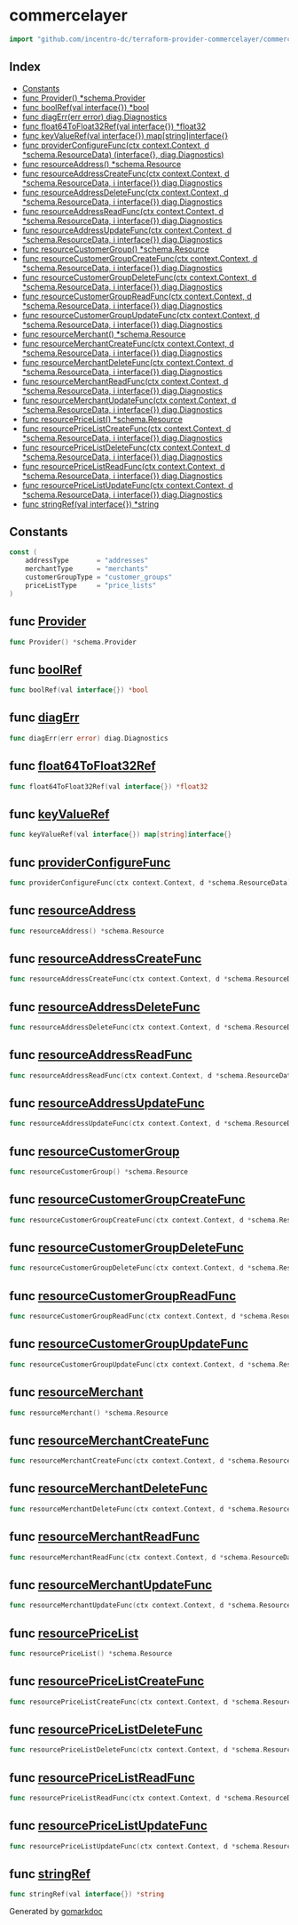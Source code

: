 <!-- Code generated by gomarkdoc. DO NOT EDIT -->

# commercelayer

```go
import "github.com/incentro-dc/terraform-provider-commercelayer/commercelayer"
```

## Index

- [Constants](<#constants>)
- [func Provider() *schema.Provider](<#func-provider>)
- [func boolRef(val interface{}) *bool](<#func-boolref>)
- [func diagErr(err error) diag.Diagnostics](<#func-diagerr>)
- [func float64ToFloat32Ref(val interface{}) *float32](<#func-float64tofloat32ref>)
- [func keyValueRef(val interface{}) map[string]interface{}](<#func-keyvalueref>)
- [func providerConfigureFunc(ctx context.Context, d *schema.ResourceData) (interface{}, diag.Diagnostics)](<#func-providerconfigurefunc>)
- [func resourceAddress() *schema.Resource](<#func-resourceaddress>)
- [func resourceAddressCreateFunc(ctx context.Context, d *schema.ResourceData, i interface{}) diag.Diagnostics](<#func-resourceaddresscreatefunc>)
- [func resourceAddressDeleteFunc(ctx context.Context, d *schema.ResourceData, i interface{}) diag.Diagnostics](<#func-resourceaddressdeletefunc>)
- [func resourceAddressReadFunc(ctx context.Context, d *schema.ResourceData, i interface{}) diag.Diagnostics](<#func-resourceaddressreadfunc>)
- [func resourceAddressUpdateFunc(ctx context.Context, d *schema.ResourceData, i interface{}) diag.Diagnostics](<#func-resourceaddressupdatefunc>)
- [func resourceCustomerGroup() *schema.Resource](<#func-resourcecustomergroup>)
- [func resourceCustomerGroupCreateFunc(ctx context.Context, d *schema.ResourceData, i interface{}) diag.Diagnostics](<#func-resourcecustomergroupcreatefunc>)
- [func resourceCustomerGroupDeleteFunc(ctx context.Context, d *schema.ResourceData, i interface{}) diag.Diagnostics](<#func-resourcecustomergroupdeletefunc>)
- [func resourceCustomerGroupReadFunc(ctx context.Context, d *schema.ResourceData, i interface{}) diag.Diagnostics](<#func-resourcecustomergroupreadfunc>)
- [func resourceCustomerGroupUpdateFunc(ctx context.Context, d *schema.ResourceData, i interface{}) diag.Diagnostics](<#func-resourcecustomergroupupdatefunc>)
- [func resourceMerchant() *schema.Resource](<#func-resourcemerchant>)
- [func resourceMerchantCreateFunc(ctx context.Context, d *schema.ResourceData, i interface{}) diag.Diagnostics](<#func-resourcemerchantcreatefunc>)
- [func resourceMerchantDeleteFunc(ctx context.Context, d *schema.ResourceData, i interface{}) diag.Diagnostics](<#func-resourcemerchantdeletefunc>)
- [func resourceMerchantReadFunc(ctx context.Context, d *schema.ResourceData, i interface{}) diag.Diagnostics](<#func-resourcemerchantreadfunc>)
- [func resourceMerchantUpdateFunc(ctx context.Context, d *schema.ResourceData, i interface{}) diag.Diagnostics](<#func-resourcemerchantupdatefunc>)
- [func resourcePriceList() *schema.Resource](<#func-resourcepricelist>)
- [func resourcePriceListCreateFunc(ctx context.Context, d *schema.ResourceData, i interface{}) diag.Diagnostics](<#func-resourcepricelistcreatefunc>)
- [func resourcePriceListDeleteFunc(ctx context.Context, d *schema.ResourceData, i interface{}) diag.Diagnostics](<#func-resourcepricelistdeletefunc>)
- [func resourcePriceListReadFunc(ctx context.Context, d *schema.ResourceData, i interface{}) diag.Diagnostics](<#func-resourcepricelistreadfunc>)
- [func resourcePriceListUpdateFunc(ctx context.Context, d *schema.ResourceData, i interface{}) diag.Diagnostics](<#func-resourcepricelistupdatefunc>)
- [func stringRef(val interface{}) *string](<#func-stringref>)


## Constants

```go
const (
    addressType       = "addresses"
    merchantType      = "merchants"
    customerGroupType = "customer_groups"
    priceListType     = "price_lists"
)
```

## func [Provider](<https://github.com/incentro-dc/terraform-provider-commercelayer/blob/main/commercelayer/provider.go#L11>)

```go
func Provider() *schema.Provider
```

## func [boolRef](<https://github.com/incentro-dc/terraform-provider-commercelayer/blob/main/commercelayer/util.go#L38>)

```go
func boolRef(val interface{}) *bool
```

## func [diagErr](<https://github.com/incentro-dc/terraform-provider-commercelayer/blob/main/commercelayer/util.go#L8>)

```go
func diagErr(err error) diag.Diagnostics
```

## func [float64ToFloat32Ref](<https://github.com/incentro-dc/terraform-provider-commercelayer/blob/main/commercelayer/util.go#L48>)

```go
func float64ToFloat32Ref(val interface{}) *float32
```

## func [keyValueRef](<https://github.com/incentro-dc/terraform-provider-commercelayer/blob/main/commercelayer/util.go#L27>)

```go
func keyValueRef(val interface{}) map[string]interface{}
```

## func [providerConfigureFunc](<https://github.com/incentro-dc/terraform-provider-commercelayer/blob/main/commercelayer/provider.go#L51>)

```go
func providerConfigureFunc(ctx context.Context, d *schema.ResourceData) (interface{}, diag.Diagnostics)
```

## func [resourceAddress](<https://github.com/incentro-dc/terraform-provider-commercelayer/blob/main/commercelayer/resource_addresses.go#L10>)

```go
func resourceAddress() *schema.Resource
```

## func [resourceAddressCreateFunc](<https://github.com/incentro-dc/terraform-provider-commercelayer/blob/main/commercelayer/resource_addresses.go#L180>)

```go
func resourceAddressCreateFunc(ctx context.Context, d *schema.ResourceData, i interface{}) diag.Diagnostics
```

## func [resourceAddressDeleteFunc](<https://github.com/incentro-dc/terraform-provider-commercelayer/blob/main/commercelayer/resource_addresses.go#L223>)

```go
func resourceAddressDeleteFunc(ctx context.Context, d *schema.ResourceData, i interface{}) diag.Diagnostics
```

## func [resourceAddressReadFunc](<https://github.com/incentro-dc/terraform-provider-commercelayer/blob/main/commercelayer/resource_addresses.go#L161>)

```go
func resourceAddressReadFunc(ctx context.Context, d *schema.ResourceData, i interface{}) diag.Diagnostics
```

## func [resourceAddressUpdateFunc](<https://github.com/incentro-dc/terraform-provider-commercelayer/blob/main/commercelayer/resource_addresses.go#L229>)

```go
func resourceAddressUpdateFunc(ctx context.Context, d *schema.ResourceData, i interface{}) diag.Diagnostics
```

## func [resourceCustomerGroup](<https://github.com/incentro-dc/terraform-provider-commercelayer/blob/main/commercelayer/resource_customer_groups.go#L10>)

```go
func resourceCustomerGroup() *schema.Resource
```

## func [resourceCustomerGroupCreateFunc](<https://github.com/incentro-dc/terraform-provider-commercelayer/blob/main/commercelayer/resource_customer_groups.go#L88>)

```go
func resourceCustomerGroupCreateFunc(ctx context.Context, d *schema.ResourceData, i interface{}) diag.Diagnostics
```

## func [resourceCustomerGroupDeleteFunc](<https://github.com/incentro-dc/terraform-provider-commercelayer/blob/main/commercelayer/resource_customer_groups.go#L115>)

```go
func resourceCustomerGroupDeleteFunc(ctx context.Context, d *schema.ResourceData, i interface{}) diag.Diagnostics
```

## func [resourceCustomerGroupReadFunc](<https://github.com/incentro-dc/terraform-provider-commercelayer/blob/main/commercelayer/resource_customer_groups.go#L68>)

```go
func resourceCustomerGroupReadFunc(ctx context.Context, d *schema.ResourceData, i interface{}) diag.Diagnostics
```

## func [resourceCustomerGroupUpdateFunc](<https://github.com/incentro-dc/terraform-provider-commercelayer/blob/main/commercelayer/resource_customer_groups.go#L122>)

```go
func resourceCustomerGroupUpdateFunc(ctx context.Context, d *schema.ResourceData, i interface{}) diag.Diagnostics
```

## func [resourceMerchant](<https://github.com/incentro-dc/terraform-provider-commercelayer/blob/main/commercelayer/resource_merchants.go#L11>)

```go
func resourceMerchant() *schema.Resource
```

## func [resourceMerchantCreateFunc](<https://github.com/incentro-dc/terraform-provider-commercelayer/blob/main/commercelayer/resource_merchants.go#L89>)

```go
func resourceMerchantCreateFunc(ctx context.Context, d *schema.ResourceData, i interface{}) diag.Diagnostics
```

## func [resourceMerchantDeleteFunc](<https://github.com/incentro-dc/terraform-provider-commercelayer/blob/main/commercelayer/resource_merchants.go#L125>)

```go
func resourceMerchantDeleteFunc(ctx context.Context, d *schema.ResourceData, i interface{}) diag.Diagnostics
```

## func [resourceMerchantReadFunc](<https://github.com/incentro-dc/terraform-provider-commercelayer/blob/main/commercelayer/resource_merchants.go#L85>)

```go
func resourceMerchantReadFunc(ctx context.Context, d *schema.ResourceData, i interface{}) diag.Diagnostics
```

## func [resourceMerchantUpdateFunc](<https://github.com/incentro-dc/terraform-provider-commercelayer/blob/main/commercelayer/resource_merchants.go#L129>)

```go
func resourceMerchantUpdateFunc(ctx context.Context, d *schema.ResourceData, i interface{}) diag.Diagnostics
```

## func [resourcePriceList](<https://github.com/incentro-dc/terraform-provider-commercelayer/blob/main/commercelayer/resource_price_list.go#L10>)

```go
func resourcePriceList() *schema.Resource
```

## func [resourcePriceListCreateFunc](<https://github.com/incentro-dc/terraform-provider-commercelayer/blob/main/commercelayer/resource_price_list.go#L98>)

```go
func resourcePriceListCreateFunc(ctx context.Context, d *schema.ResourceData, i interface{}) diag.Diagnostics
```

## func [resourcePriceListDeleteFunc](<https://github.com/incentro-dc/terraform-provider-commercelayer/blob/main/commercelayer/resource_price_list.go#L127>)

```go
func resourcePriceListDeleteFunc(ctx context.Context, d *schema.ResourceData, i interface{}) diag.Diagnostics
```

## func [resourcePriceListReadFunc](<https://github.com/incentro-dc/terraform-provider-commercelayer/blob/main/commercelayer/resource_price_list.go#L78>)

```go
func resourcePriceListReadFunc(ctx context.Context, d *schema.ResourceData, i interface{}) diag.Diagnostics
```

## func [resourcePriceListUpdateFunc](<https://github.com/incentro-dc/terraform-provider-commercelayer/blob/main/commercelayer/resource_price_list.go#L134>)

```go
func resourcePriceListUpdateFunc(ctx context.Context, d *schema.ResourceData, i interface{}) diag.Diagnostics
```

## func [stringRef](<https://github.com/incentro-dc/terraform-provider-commercelayer/blob/main/commercelayer/util.go#L16>)

```go
func stringRef(val interface{}) *string
```



Generated by [gomarkdoc](<https://github.com/princjef/gomarkdoc>)
